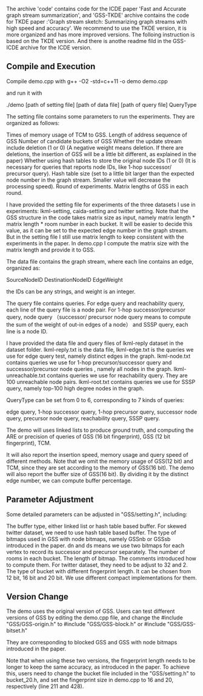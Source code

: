 
The archive 'code' contains code for the ICDE paper 'Fast and Accurate graph stream summarization', and 'GSS-TKDE' archive contains the code for TKDE paper :'Graph stream sketch: Summarizing graph streams with high speed and accuracy'. 
We recommend to use the TKDE version, it is more organized and has more improved versions. The folloing instruction is based on the TKDE version. And there is anothe readme fild in the GSS-ICDE archive for the ICDE version.
## Compile and Execution

Compile demo.cpp with
g++ -O2 -std=c++11 -o demo demo.cpp

and run it with

./demo [path of setting file] [path of data file] [path of query file] QueryType

The setting file contains some parameters to run the experiments. They are organized as follows:

Times of memory usage of TCM to GSS.
Length of address sequence of GSS
Number of candidate buckets of GSS
Whether the update stream include deletion (1 or 0) (A negative weight means deletion. If there are deletions, the insertion of GSS will be a little bit different, as explained in the paper)
Whether using hash tables to store the original node IDs (1 or 0) (It is necessary for queries that reports node IDs, like 1-hop successor/ precursor query).
Hash table size (set to a little bit larger than the expected node number in the graph stream. Smaller value will decrease the processing speed).
Round of experiments.
Matrix lengths of GSS in each round.

I have provided the setting file for experiments of the three datasets I use in experiments: lkml-setting, caida-setting and twitter setting.
Note that the GSS structure in the code takes matrix size as input, namely matrix length * matrix length * room number in each bucket. It will be easier to decide this value, as it can be set to the expected edge number in the graph stream. But in the setting file I still use matrix length to keep consistent with the experiments in the paper. In demo.cpp I compute the matrix size with the matrix length and provide it to GSS.

The data file contains the graph stream, where each line contains an edge, organized as:

SourceNodeID DestinationNodeID EdgeWeight  

the IDs can be any strings, and weight is an integer.

The query file contains queries. For edge query and reachability query, each line of the query file is a node pair. For 1-hop successor/precursor query, node query （successor/ precursor node query means to compute the sum of the weight of out-in edges of a node） and SSSP query, each line is a node ID.

I have provided the data file and query files of lkml-reply dataset in the dataset folder. lkml-reply.txt is the data file, lkml-edge.txt is the queries we use for edge query test, namely distinct edges in the graph. lkml-node.txt contains queries we use for 1-hop precursor/successor query and successor/precursor node queries , namely all nodes in the graph. lkml-unreachable.txt contains queries we use for reachability query. They are 100 unreachable node pairs. lkml-root.txt contains queries we use for SSSP query, namely top-100 high degree nodes in the graph.

QueryType can be set from 0 to 6, corresponding to 7 kinds of queries:

edge query, 1-hop successor query, 1-hop precursor query, successor node query, precursor node query,  reachability query, SSSP query.

The demo will uses linked lists to produce ground truth, and computing the ARE or precision of queries of GSS (16 bit fingerprint), GSS (12 bit fingerprint), TCM.

It will also report the insertion speed, memory usage and query speed of different methods. Note that we omit the memory usage of GSS(12 bit) and TCM, since they are set according to the memory of GSS(16 bit). The demo will also report the buffer size of GSS(16 bit). By dividing it by the distinct edge number, we can compute buffer percentage.


## Parameter Adjustment

Some detailed parameters can be adjusted in "GSS/setting.h", including:

The buffer type, either linked list or hash table based buffer. For skewed twitter dataset, we need to use hash table based buffer.
The type of bitmaps used in GSS with node bitmaps, namely GSSnb or GSSsb introduced in the paper. dn and ds means we use two bitmaps for each vertex to record its successor and precursor separately. 
The number of rooms in each bucket.
The length of bitmap. The comments introduced how to compute them. For twitter dataset, they need to be adjust to 32 and 2. 
The type of bucket with different fingerprint length. It can be chosen from 12 bit, 16 bit and 20 bit. We use different compact implementations for them.



## Version Change

The demo uses the original version of GSS. Users can test different versions of GSS by editing the demo.cpp file, and change the 
#include "GSS/GSS-origin.h" 
to 
#include "GSS/GSS-block.h"
or
#include "GSS/GSS-bitset.h" 

They are corresponding to blocked GSS and GSS with node bitmaps introduced in the paper.

Note that when using these two versions, the fingerprint length needs to be longer to keep the same accuracy, as introduced in the paper. To achieve this, users need to change the bucket file included in the "GSS/setting.h" to bucket_20.h, and set the fingerprint size in demo.cpp to 16 and 20, respectively (line 211 and 428).
  
 




 


